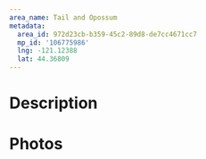 ```yaml
---
area_name: Tail and Opossum
metadata:
  area_id: 972d23cb-b359-45c2-89d8-de7cc4671cc7
  mp_id: '106775986'
  lng: -121.12388
  lat: 44.36809
---
```

# Description

# Photos

